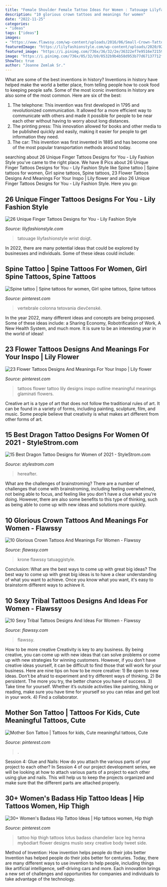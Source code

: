 ```yaml
---
title: "Female Shoulder Female Tattoo Ideas For Women : Tatouage Lilyfashionstyle Wrist Doigt"
description: "10 glorious crown tattoos and meanings for women"
date: "2022-11-25"
categories:
- "ideas"
tags: ["ideas"]
images:
- "https://www.flawssy.com/wp-content/uploads/2016/06/Small-Crown-Tattoo-On-Wrist.jpg"
featuredImage: "https://lilyfashionstyle.com/wp-content/uploads/2020/02/13-21.jpg"
featured_image: "https://i.pinimg.com/736x/36/32/2e/36322ef7e9516e72159c65fb365d9f41.jpg"
image: "https://i.pinimg.com/736x/05/32/b9/0532b9b4b58d953b77d67137712f5560.jpg"
ShowToc: true
author: "Joanne Zemlak Sr."
---
```



What are some of the best inventions in history?
Inventions in history have helped make the world a better place, from telling people how to cook food to keeping people safe. Some of the most iconic inventions in history are also some of the most common. Here are six of the best: 
1. The telephone: This invention was first developed in 1795 and revolutionized communication. It allowed for a more efficient way to communicate with others and made it possible for people to be near each other without having to worry about long distances. 
2. The printing press: This innovation allowed for books and other media to be published quickly and easily, making it easier for people to get information they need. 
3. The car: This invention was first invented in 1885 and has become one of the most popular transportation methods around today.

	

		
searching about 26 Unique Finger Tattoos Designs for You - Lily Fashion Style you've came to the right place. We have 8 Pics about 26 Unique Finger Tattoos Designs for You - Lily Fashion Style like Spine tattoo | Spine tattoos for women, Girl spine tattoos, Spine tattoos, 23 Flower Tattoos Designs And Meanings For Your Inspo | Lily flower and also 26 Unique Finger Tattoos Designs for You - Lily Fashion Style. Here you go:
		
    
## 26 Unique Finger Tattoos Designs For You - Lily Fashion Style

<img loading=lazy src="https://lilyfashionstyle.com/wp-content/uploads/2020/02/13-21.jpg" onerror="this.onerror=null;this.src='https://tse1.mm.bing.net/th?id=OIP.bV3WZ50waOE0wklBEka2ZgHaKP&amp;pid=15.1';" alt="26 Unique Finger Tattoos Designs for You - Lily Fashion Style">

_Source: lilyfashionstyle.com_

>tatouage lilyfashionstyle wrist doigt. 

	

In 2022, there are many potential ideas that could be explored by businesses and individuals. Some of these ideas could include: 

    
## Spine Tattoo | Spine Tattoos For Women, Girl Spine Tattoos, Spine Tattoos

<img loading=lazy src="https://i.pinimg.com/736x/36/32/2e/36322ef7e9516e72159c65fb365d9f41.jpg" onerror="this.onerror=null;this.src='https://tse1.mm.bing.net/th?id=OIP.LE0SNB6YazY0V8v87Z_52wHaLz&amp;pid=15.1';" alt="Spine tattoo | Spine tattoos for women, Girl spine tattoos, Spine tattoos">

_Source: pinterest.com_

>vertebrale colonna tetovania dievčenské. 

	

In the year 2022, many different ideas and concepts are being proposed. Some of these ideas include: a Sharing Economy, Robotrification of Work, A New Health System, and much more. It is sure to be an interesting year in the world of ideas!

    
## 23 Flower Tattoos Designs And Meanings For Your Inspo | Lily Flower

<img loading=lazy src="https://i.pinimg.com/736x/39/51/a5/3951a5b34361f4fcc5444b0a5c35aa37.jpg" onerror="this.onerror=null;this.src='https://tse4.mm.bing.net/th?id=OIP.oe-cFXS1AORONQ7YCHs8FAHaLG&amp;pid=15.1';" alt="23 Flower Tattoos Designs And Meanings For Your Inspo | Lily flower">

_Source: pinterest.com_

>tattoos flower tattoo lily designs inspo outline meaningful meanings glaminati flowers. 

	

Creative art is a type of art that does not follow the traditional rules of art. It can be found in a variety of forms, including painting, sculpture, film, and music. Some people believe that creativity is what makes art different from other forms of art.

    
## 15 Best Dragon Tattoo Designs For Women Of 2021 - StyleStrom.com

<img loading=lazy src="https://www.stylestrom.com/wp-content/uploads/2021/01/dragon-eye-tattoo-design-women-01.jpg" onerror="this.onerror=null;this.src='https://tse4.mm.bing.net/th?id=OIP.H4nqn5uHFr9lb9f2rVkorQHaHa&amp;pid=15.1';" alt="15 Best Dragon Tattoo Designs for Women of 2021 - StyleStrom.com">

_Source: stylestrom.com_

>hereafter. 

	

What are the challenges of brainstroming?
There are a number of challenges that come with brainstroming, including feeling overwhelmed, not being able to focus, and feeling like you don't have a clue what you're doing. However, there are also some benefits to this type of thinking, such as being able to come up with new ideas and solutions more quickly.

    
## 10 Glorious Crown Tattoos And Meanings For Women - Flawssy

<img loading=lazy src="https://www.flawssy.com/wp-content/uploads/2016/06/Small-Crown-Tattoo-On-Wrist.jpg" onerror="this.onerror=null;this.src='https://tse4.mm.bing.net/th?id=OIP.dkFSXtDKJMSGlTCvoTDk7AHaJ4&amp;pid=15.1';" alt="10 Glorious Crown Tattoos And Meanings For Women - Flawssy">

_Source: flawssy.com_

>krone flawssy tatuaggistyle. 

	

Conclusion: What are the best ways to come up with great big ideas?
The best way to come up with great big ideas is to have a clear understanding of what you want to achieve. Once you know what you want, it's easy to brainstorm different ways to achieve it.

    
## 10 Sexy Tribal Tattoos Designs And Ideas For Women - Flawssy

<img loading=lazy src="https://www.flawssy.com/wp-content/uploads/2016/06/Tribal-Tattoo-Designs-Women.jpg" onerror="this.onerror=null;this.src='https://tse4.mm.bing.net/th?id=OIP.R01beM3_98hIkg59CcgfVgHaLO&amp;pid=15.1';" alt="10 Sexy Tribal Tattoos Designs And Ideas For Women - Flawssy">

_Source: flawssy.com_

>flawssy. 

	

How to be more creative
Creativity is key to any business. By being creative, you can come up with new ideas that can solve problems or come up with new strategies for winning customers. However, if you don’t have creative ideas yourself, it can be difficult to find those that will work for your business. Here are nine tips on how to be more creative: 1) Be open to new ideas. Don’t be afraid to experiment and try different ways of thinking. 2) Be persistent. The more you try, the better chance you have of success. 3) Take time for yourself. Whether it’s outside activities like painting, hiking or reading, make sure you have time for yourself so you can relax and get lost in your work. 4) Find a collaborator.

    
## Mother Son Tattoo | Tattoos For Kids, Cute Meaningful Tattoos, Cute

<img loading=lazy src="https://i.pinimg.com/736x/05/32/b9/0532b9b4b58d953b77d67137712f5560.jpg" onerror="this.onerror=null;this.src='https://tse4.mm.bing.net/th?id=OIP.yACXQhDC-xRTUAEQ63Y1oAHaJ3&amp;pid=15.1';" alt="Mother Son Tattoo | Tattoos for kids, Cute meaningful tattoos, Cute">

_Source: pinterest.com_

>. 

	

Session 4: Glue and Nails: How do you attach the various parts of your project to each other?
In Session 4 of our project development series, we will be looking at how to attach various parts of a project to each other using glue and nails. This will help us to keep the projects organized and make sure that the different parts are attached properly.

    
## 30+ Women&#039;s Badass Hip Tattoo Ideas | Hip Tattoos Women, Hip Thigh

<img loading=lazy src="https://i.pinimg.com/736x/6a/f3/4f/6af34f4cdc1540da7e733c2d56df2ebf.jpg" onerror="this.onerror=null;this.src='https://tse1.mm.bing.net/th?id=OIP.bHy4HVK5cOmpXgENeIG53wHaML&amp;pid=15.1';" alt="30+ Women&#039;s Badass Hip Tattoo Ideas | Hip tattoos women, Hip thigh">

_Source: pinterest.com_

>tattoo hip thigh tattoos lotus badass chandelier lace leg henna mybodiart flower designs muslo sexy creative body tweet side. 

	

Method of Invention: How invention helps people do their jobs better
Invention has helped people do their jobs better for centuries. Today, there are many different ways to use invention to help people, including things like artificial intelligence, self-driving cars and more. Each innovation brings a new set of challenges and opportunities for companies and individuals to take advantage of the technology.

